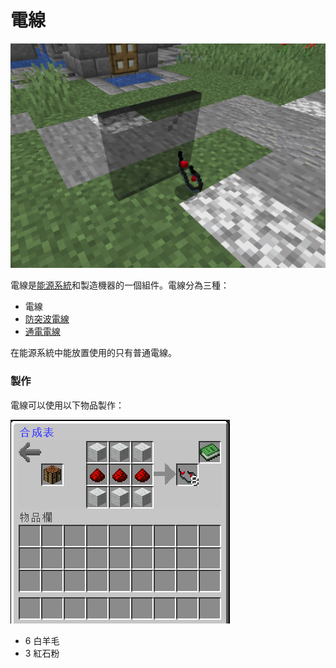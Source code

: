 # 電線

![](<../../.gitbook/assets/image (4) (1) (1).png>)

電線是[能源系統](../../space/energy-systems.md)和製造機器的一個組件。電線分為三種：

* 電線
* [防突波電線](../../item/Surge-Proof-Wire.md)
* [通電電線](../../item/Energized-Wire.md)

在能源系統中能放置使用的只有普通電線。

### 製作

電線可以使用以下物品製作：

![](<../../.gitbook/assets/image (9) (1).png>)

* 6 白羊毛
* 3 紅石粉

